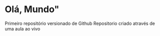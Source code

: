 # Olá, Mundo"
 Primeiro repositório versionado de Github
 Repositorio criado através de uma aula ao vivo

